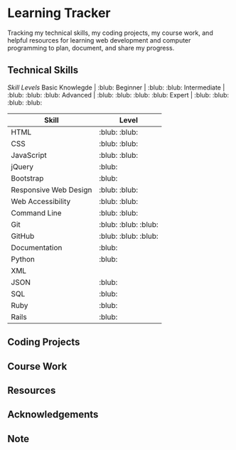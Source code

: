 # Learning Tracker

Tracking my technical skills, my coding projects, my course work, and helpful resources for learning web development and computer programming to plan, document, and share my progress.

## Technical Skills

*Skill Levels*
Basic Knowlegde | :blub:
Beginner        | :blub: :blub:
Intermediate    | :blub: :blub: :blub:
Advanced        | :blub: :blub: :blub: :blub:
Expert          | :blub: :blub: :blub: :blub:

Skill | Level
--- | ---
HTML | :blub: :blub:
CSS | :blub: :blub:
JavaScript | :blub: :blub:
jQuery | :blub:
Bootstrap | :blub:
Responsive Web Design | :blub: :blub:
Web Accessibility | :blub: :blub:
Command Line | :blub: :blub:
Git | :blub: :blub: :blub:
GitHub | :blub: :blub: :blub:
Documentation | :blub:
Python | :blub:
XML | 
JSON | :blub:
SQL | :blub:
Ruby | :blub:
Rails | :blub:

## Coding Projects

## Course Work

## Resources

## Acknowledgements 

## Note